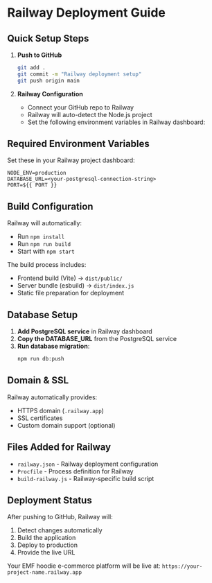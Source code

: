 # Railway Deployment Guide

## Quick Setup Steps

1. **Push to GitHub**
   ```bash
   git add .
   git commit -m "Railway deployment setup"
   git push origin main
   ```

2. **Railway Configuration**
   - Connect your GitHub repo to Railway
   - Railway will auto-detect the Node.js project
   - Set the following environment variables in Railway dashboard:

## Required Environment Variables

Set these in your Railway project dashboard:

```
NODE_ENV=production
DATABASE_URL=<your-postgresql-connection-string>
PORT=${{ PORT }}
```

## Build Configuration

Railway will automatically:
- Run `npm install`
- Run `npm run build` 
- Start with `npm start`

The build process includes:
- Frontend build (Vite) → `dist/public/`
- Server bundle (esbuild) → `dist/index.js`
- Static file preparation for deployment

## Database Setup

1. **Add PostgreSQL service** in Railway dashboard
2. **Copy the DATABASE_URL** from the PostgreSQL service
3. **Run database migration**:
   ```bash
   npm run db:push
   ```

## Domain & SSL

Railway automatically provides:
- HTTPS domain (`.railway.app`)
- SSL certificates
- Custom domain support (optional)

## Files Added for Railway

- `railway.json` - Railway deployment configuration
- `Procfile` - Process definition for Railway
- `build-railway.js` - Railway-specific build script

## Deployment Status

After pushing to GitHub, Railway will:
1. Detect changes automatically
2. Build the application
3. Deploy to production
4. Provide the live URL

Your EMF hoodie e-commerce platform will be live at: `https://your-project-name.railway.app`